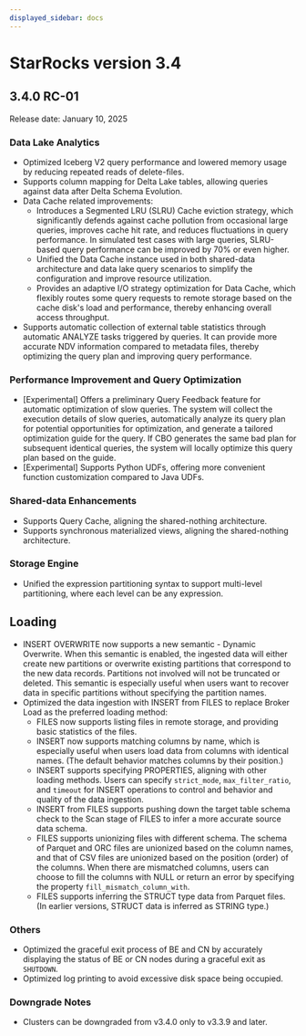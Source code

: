 ```yaml
---
displayed_sidebar: docs
---
```


# StarRocks version 3.4

## 3.4.0 RC-01

Release date: January 10, 2025

### Data Lake Analytics

- Optimized Iceberg V2 query performance and lowered memory usage by reducing repeated reads of delete-files.
- Supports column mapping for Delta Lake tables, allowing queries against data after Delta Schema Evolution.
- Data Cache related improvements:
  - Introduces a Segmented LRU (SLRU) Cache eviction strategy, which significantly defends against cache pollution from occasional large queries, improves cache hit rate, and reduces fluctuations in query performance. In simulated test cases with large queries, SLRU-based query performance can be improved by 70% or even higher. 
  - Unified the Data Cache instance used in both shared-data architecture and data lake query scenarios to simplify the configuration and improve resource utilization.
  - Provides an adaptive I/O strategy optimization for Data Cache, which flexibly routes some query requests to remote storage based on the cache disk's load and performance, thereby enhancing overall access throughput.
- Supports automatic collection of external table statistics through automatic ANALYZE tasks triggered by queries. It can provide more accurate NDV information compared to metadata files, thereby optimizing the query plan and improving query performance.

<!--
- Provides Time Travel query capability for Iceberg, allowing data to be read from a specified BRANCH or TAG by specifying TIMESTAMP or VERSION.
- Supports asynchronous delivery of query fragments for data lake queries. It avoids the restriction that FE must obtain all files to be queried before BE can execute a query, thus allowing FE to fetch query files and BE to execute queries in parallel, and reducing the overall latency of data lake queries involving a large number of files that are not in the cache. Meanwhile, it reduces the memory load on FE due to caching the file list and improves query stability. (Currently, the optimization for Hudi and Delta Lake is implemented, while the optimization for Iceberg is still under development.)
-->

### Performance Improvement and Query Optimization

- [Experimental] Offers a preliminary Query Feedback feature for automatic optimization of slow queries. The system will collect the execution details of slow queries, automatically analyze its query plan for potential opportunities for optimization, and generate a tailored optimization guide for the query. If CBO generates the same bad plan for subsequent identical queries, the system will locally optimize this query plan based on the guide.
- [Experimental] Supports Python UDFs, offering more convenient function customization compared to Java UDFs.

<!--
- [Experimental] Supports Arrow Flight interface for more efficient reading of large data volumes in query results. It also allows BE, instead of FE, to process the returned results, greatly reducing the pressure on FE. It is especially suitable for business scenarios involving big data analysis and processing, and machine learning.
- Enables the pushdown of multi-column OR predicates, allowing queries with multi-column OR conditions (for example, `a = xxx OR b = yyy`) to utilize certain column indexes, thus reducing data read volume and improving query performance.
- Optimized TPC-DS query performance by roughly 20% under the TPC-DS 1TB Iceberg dataset. Optimization methods include table pruning and aggregated column pruning using primary and foreign keys, and aggregation pushdown.
-->

### Shared-data Enhancements

- Supports Query Cache, aligning the shared-nothing architecture.
- Supports synchronous materialized views, aligning the shared-nothing architecture.

### Storage Engine

- Unified the expression partitioning syntax to support multi-level partitioning, where each level can be any expression.

<!--
- [Preview] Supports all native aggregate functions in Aggregate tables. By introducing a generic aggregate function state storage framework, all native aggregate functions supported by StarRocks can be used to define an Aggregate table.
- Supports vector indexes, enabling fast approximate nearest neighbor searches (ANNS) of large-scale, high-dimensional vectors, which are commonly required in deep learning and machine learning scenarios. Currently, StarRocks supports two types of vector indexes: IVFPQ and HNSW.
-->

## Loading

- INSERT OVERWRITE now supports a new semantic - Dynamic Overwrite. When this semantic is enabled, the ingested data will either create new partitions or overwrite existing partitions that correspond to the new data records. Partitions not involved will not be truncated or deleted. This semantic is especially useful when users want to recover data in specific partitions without specifying the partition names.
- Optimized the data ingestion with INSERT from FILES to replace Broker Load as the preferred loading method:
  - FILES now supports listing files in remote storage, and providing basic statistics of the files.
  - INSERT now supports matching columns by name, which is especially useful when users load data from columns with identical names. (The default behavior matches columns by their position.)
  - INSERT supports specifying PROPERTIES, aligning with other loading methods. Users can specify `strict_mode`, `max_filter_ratio`, and `timeout` for INSERT operations to control and behavior and quality of the data ingestion.
  - INSERT from FILES supports pushing down the target table schema check to the Scan stage of FILES to infer a more accurate source data schema.
  - FILES supports unionizing files with different schema. The schema of Parquet and ORC files are unionized based on the column names, and that of CSV files are unionized based on the position (order) of the columns. When there are mismatched columns, users can choose to fill the columns with NULL or return an error by specifying the property `fill_mismatch_column_with`.
  - FILES supports inferring the STRUCT type data from Parquet files. (In earlier versions, STRUCT data is inferred as STRING type.)

<!--
- Supports merging multiple concurrent Stream Load requests into a single transaction and committing data in a batch, thus improving the throughput of real-time data ingestion. It is designed for high-concurrency, small-batch (from KB to tens of MB) real-time loading scenarios. It can reduce the excessive data versions caused by frequent loading operations, resource consumption during Compaction, and IOPS and I/O latency brought by excessive small files.
-->

### Others

- Optimized the graceful exit process of BE and CN by accurately displaying the status of BE or CN nodes during a graceful exit as `SHUTDOWN`.
- Optimized log printing to avoid excessive disk space being occupied.

<!--
- Shared-nothing clusters now support backing up and restoring more objects: logical view, external catalog metadata, and partitions created with expression partitioning and list partitioning strategies.
- [Preview] Supports CheckPoint on Follower FE to avoid excessive memory on Leader FE during CheckPoint, thereby improving the stability of Leader FE.
-->

### Downgrade Notes

- Clusters can be downgraded from v3.4.0 only to v3.3.9 and later.

